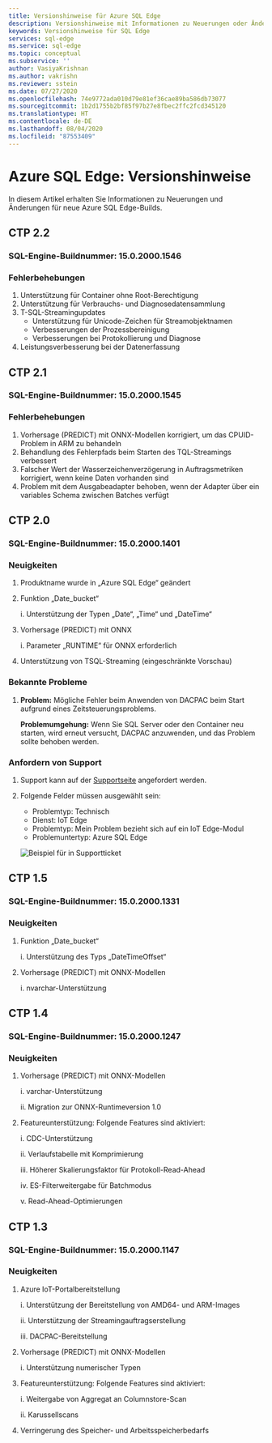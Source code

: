 ```yaml
---
title: Versionshinweise für Azure SQL Edge
description: Versionshinweise mit Informationen zu Neuerungen oder Änderungen in den Azure SQL Edge-Images
keywords: Versionshinweise für SQL Edge
services: sql-edge
ms.service: sql-edge
ms.topic: conceptual
ms.subservice: ''
author: VasiyaKrishnan
ms.author: vakrishn
ms.reviewer: sstein
ms.date: 07/27/2020
ms.openlocfilehash: 74e9772ada010d79e81ef36cae89ba586db73077
ms.sourcegitcommit: 1b2d1755b2bf85f97b27e8fbec2ffc2fcd345120
ms.translationtype: HT
ms.contentlocale: de-DE
ms.lasthandoff: 08/04/2020
ms.locfileid: "87553409"
---
```

# <a name="azure-sql-edge-release-notes"></a>Azure SQL Edge: Versionshinweise 

In diesem Artikel erhalten Sie Informationen zu Neuerungen und Änderungen für neue Azure SQL Edge-Builds.

## <a name="ctp-22"></a>CTP 2.2
### <a name="sql-engine-build-number---15020001546"></a>SQL-Engine-Buildnummer: 15.0.2000.1546
### <a name="fixes"></a>Fehlerbehebungen
1. Unterstützung für Container ohne Root-Berechtigung 
2. Unterstützung für Verbrauchs- und Diagnosedatensammlung 
3. T-SQL-Streamingupdates
   - Unterstützung für Unicode-Zeichen für Streamobjektnamen
   - Verbesserungen der Prozessbereinigung
   - Verbesserungen bei Protokollierung und Diagnose
4. Leistungsverbesserung bei der Datenerfassung

## <a name="ctp-21"></a>CTP 2.1 
### <a name="sql-engine-build-number---15020001545"></a>SQL-Engine-Buildnummer: 15.0.2000.1545
### <a name="fixes"></a>Fehlerbehebungen
1. Vorhersage (PREDICT) mit ONNX-Modellen korrigiert, um das CPUID-Problem in ARM zu behandeln 
2. Behandlung des Fehlerpfads beim Starten des TQL-Streamings verbessert 
3. Falscher Wert der Wasserzeichenverzögerung in Auftragsmetriken korrigiert, wenn keine Daten vorhanden sind 
4. Problem mit dem Ausgabeadapter behoben, wenn der Adapter über ein variables Schema zwischen Batches verfügt  

## <a name="ctp-20"></a>CTP 2.0 
### <a name="sql-engine-build-number---15020001401"></a>SQL-Engine-Buildnummer: 15.0.2000.1401
### <a name="whats-new"></a>Neuigkeiten
1.  Produktname wurde in „Azure SQL Edge“ geändert
1.  Funktion „Date_bucket“

    i.  Unterstützung der Typen „Date“, „Time“ und „DateTime“
3.  Vorhersage (PREDICT) mit ONNX
    
    i.  Parameter „RUNTIME“ für ONNX erforderlich 
    
4.  Unterstützung von TSQL-Streaming (eingeschränkte Vorschau) 
 
### <a name="known-issues"></a>Bekannte Probleme

1. <b>Problem:</b> Mögliche Fehler beim Anwenden von DACPAC beim Start aufgrund eines Zeitsteuerungsproblems.

    <b>Problemumgehung:</b> Wenn Sie SQL Server oder den Container neu starten, wird erneut versucht, DACPAC anzuwenden, und das Problem sollte behoben werden.
### <a name="request-support"></a>Anfordern von Support
1. Support kann auf der [Supportseite](https://ms.portal.azure.com/#blade/Microsoft_Azure_Support/HelpAndSupportBlade/newsupportrequest) angefordert werden.

4. Folgende Felder müssen ausgewählt sein: 
    * Problemtyp: Technisch 
    * Dienst: IoT Edge
    * Problemtyp: Mein Problem bezieht sich auf ein IoT Edge-Modul
    * Problemuntertyp: Azure SQL Edge

   ![Beispiel für in Supportticket](media/get-support/support-ticket.png)

## <a name="ctp-15"></a>CTP 1.5
### <a name="sql-engine-build-number---15020001331"></a>SQL-Engine-Buildnummer: 15.0.2000.1331
### <a name="whats-new"></a>Neuigkeiten
1. Funktion „Date_bucket“
    
    i. Unterstützung des Typs „DateTimeOffset“
2. Vorhersage (PREDICT) mit ONNX-Modellen

    i. nvarchar-Unterstützung
 
## <a name="ctp-14"></a>CTP 1.4
### <a name="sql-engine-build-number---15020001247"></a>SQL-Engine-Buildnummer: 15.0.2000.1247
### <a name="whats-new"></a>Neuigkeiten
1.  Vorhersage (PREDICT) mit ONNX-Modellen
 
    i.  varchar-Unterstützung
    
    ii. Migration zur ONNX-Runtimeversion 1.0 
2.  Featureunterstützung: Folgende Features sind aktiviert:

    i.   CDC-Unterstützung

    ii.  Verlaufstabelle mit Komprimierung

    iii. Höherer Skalierungsfaktor für Protokoll-Read-Ahead

    iv.  ES-Filterweitergabe für Batchmodus

    v.   Read-Ahead-Optimierungen
 
## <a name="ctp-13"></a>CTP 1.3
### <a name="sql-engine-build-number---15020001147"></a>SQL-Engine-Buildnummer: 15.0.2000.1147
### <a name="whats-new"></a>Neuigkeiten
1. Azure IoT-Portalbereitstellung 

    i.   Unterstützung der Bereitstellung von AMD64- und ARM-Images

    ii.  Unterstützung der Streamingauftragserstellung

    iii. DACPAC-Bereitstellung
2. Vorhersage (PREDICT) mit ONNX-Modellen

    i. Unterstützung numerischer Typen
3. Featureunterstützung: Folgende Features sind aktiviert:

    i.  Weitergabe von Aggregat an Columnstore-Scan

    ii. Karussellscans
4. Verringerung des Speicher- und Arbeitsspeicherbedarfs
